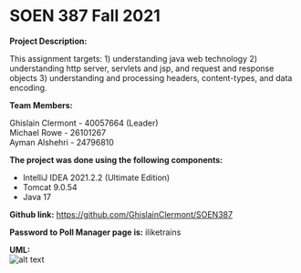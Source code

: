 # SOEN 387 Fall 2021
**Project Description:**

This assignment targets: 1) understanding java web technology 2) understanding http server, 
servlets and jsp, and request and response objects 3) understanding and processing headers,
content-types, and data encoding.


**Team Members:**

Ghislain Clermont - 40057664 (Leader) <br/>
Michael Rowe      - 26101267 <br/>
Ayman Alshehri    - 24796810 


**The project was done using the following components:**
- IntelliJ IDEA 2021.2.2 (Ultimate Edition)
- Tomcat 9.0.54
- Java 17


**Github link:**
https://github.com/GhislainClermont/SOEN387


**Password to Poll Manager page is:**
iliketrains

**UML:** <BR/>
![alt text](https://github.com/GhislainClermont/SOEN387/blob/main/UML.png)
